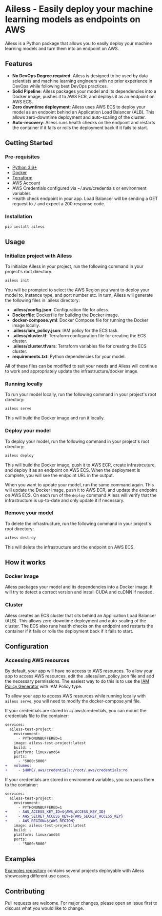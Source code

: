 # Ailess - Easily deploy your machine learning models as endpoints on AWS

Ailess is a Python package that allows you to easily deploy your machine learning models and turn them into an endpoint on AWS.

## Features

- **No DevOps Degree required**: Ailess is designed to be used by data scientists and machine learning engineers with no prior experience in DevOps while following best DevOps practices.
- **Solid Pipeline**: Ailess packages your model and its dependencies into a Docker image, pushes it to AWS ECR, and deploys it as an endpoint on AWS ECS.
- **Zero downtime deployment**: Ailess uses AWS ECS to deploy your model as an endpoint behind an Application Load Balancer (ALB). This allows zero-downtime deployment and auto-scaling of the cluster.
- **Auto-recovery**: Ailess runs health checks on the endpoint and restarts the container if it fails or rolls the deployment back if it fails to start.

## Getting Started

### Pre-requisites

- [Python 3.6+](https://www.python.org/downloads/)
- [Docker](https://docs.docker.com/get-docker/)
- [Terraform](https://learn.hashicorp.com/tutorials/terraform/install-cli)
- [AWS Account](https://aws.amazon.com/premiumsupport/knowledge-center/create-and-activate-aws-account/)
- AWS Credentials configured via ~/.aws/credentials or environment variables
- Health check endpoint in your app. Load Balancer will be sending a GET request to `/` and expect a 200 response code.

### Installation

```bash
pip install ailess
```

## Usage

### Initialize project with Ailess

To initialize Ailess in your project, run the following command in your project's root directory:
```bash
ailess init
```
You will be prompted to select the AWS Region you want to deploy your model to, instance type, and port number etc.
In turn, Ailess will generate the following files in .ailess directory:

- **.ailess/config.json**: Configuration file for ailess.
- **Dockerfile**: Dockerfile for building the Docker image.
- **docker-compose.yml**: Docker Compose file for running the Docker image locally.
- **.ailess/iam_policy.json**: IAM policy for the ECS task.
- **.ailess/cluster.tf**: Terraform configuration file for creating the ECS cluster.
- **.ailess/cluster.tfvars**: Terraform variables file for creating the ECS cluster.
- **requirements.txt**: Python dependencies for your model.

All of these files can be modified to suit your needs and Ailess will continue to work and appropriately update the infrastructure/docker image.

### Running locally

To run your model locally, run the following command in your project's root directory:
```bash
ailess serve
```

This will build the Docker image and run it locally.

### Deploy your model

To deploy your model, run the following command in your project's root directory:
```bash
ailess deploy
```
This will build the Docker image, push it to AWS ECR, create infrastrcuture, and deploy it as an endpoint on AWS ECS.
When the deployment is complete, you will see the endpoint URL in the output.

When you want to update your model, run the same command again. 
This will update the Docker image, push it to AWS ECR, and update the endpoint on AWS ECS. 
On each run of the `deploy` command Ailess will verify that the infrastructure is up-to-date and only update it if necessary.

### Remove your model

To delete the infrastructure, run the following command in your project's root directory:
```bash
ailess destroy
```

This will delete the infrastructure and the endpoint on AWS ECS.

## How it works

### Docker Image

Ailess packages your model and its dependencies into a Docker image. It will try to detect a correct version and install CUDA and cuDNN if needed.

### Cluster

Ailess creates an ECS cluster that sits behind an Application Load Balancer (ALB).
This allows zero-downtime deployment and auto-scaling of the cluster.
The ECS also runs health checks on the endpoint and restarts the container if it fails or rolls the deployment back if it fails to start.

## Configuration

### Accessing AWS resources

By default, your app will have no access to AWS resources. 
To allow your app to access AWS resources, edit the .ailess/iam_policy.json file and add the necessary permissions.
The easiest way to do this is to use the [IAM Policy Generator](https://awspolicygen.s3.amazonaws.com/policygen.html) with IAM Policy type.

To allow your app to access AWS resources while running locally with `ailess serve`, you will need to modify the docker-compose.yml file.

If your credentials are stored in ~/.aws/credentials, you can mount the credentials file to the container:
```diff
services:
  ailess-test-project:
    environment:
      - PYTHONUNBUFFERED=1
    image: ailess-test-project:latest
    build: .
    platform: linux/amd64
    ports:
      - "5000:5000"  
+   volumes:
+     - $HOME/.aws/credentials:/root/.aws/credentials:ro
```

If your credentials are stored in environment variables, you can pass them to the container:
```diff
services:
  ailess-test-project:
    environment:
      - PYTHONUNBUFFERED=1
+     - AWS_ACCESS_KEY_ID=${AWS_ACCESS_KEY_ID}
+     - AWS_SECRET_ACCESS_KEY=${AWS_SECRET_ACCESS_KEY}
+     - AWS_REGION=${AWS_REGION}
    image: ailess-test-project:latest
    build: .
    platform: linux/amd64
    ports:
      - "5000:5000"  
```

## Examples

[Examples repository](https://github.com/dat1-co/ailess-examples) contains several projects deployable with Ailess showcasing different use cases.

## Contributing

Pull requests are welcome. For major changes, please open an issue first to discuss what you would like to change.
